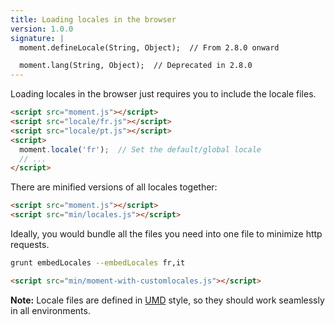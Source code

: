 ```yaml
---
title: Loading locales in the browser
version: 1.0.0
signature: |
  moment.defineLocale(String, Object);  // From 2.8.0 onward

  moment.lang(String, Object);  // Deprecated in 2.8.0
---
```



Loading locales in the browser just requires you to include the locale files.

```html
<script src="moment.js"></script>
<script src="locale/fr.js"></script>
<script src="locale/pt.js"></script>
<script>
  moment.locale('fr');  // Set the default/global locale
  // ...
</script>
```

There are minified versions of all locales together:

```html
<script src="moment.js"></script>
<script src="min/locales.js"></script>
```

Ideally, you would bundle all the files you need into one file to minimize http requests.

```bash
grunt embedLocales --embedLocales fr,it
```

```html
<script src="min/moment-with-customlocales.js"></script>
```

**Note:** Locale files are defined in [UMD](https://github.com/umdjs/umd) style, so they should work seamlessly in all environments.
